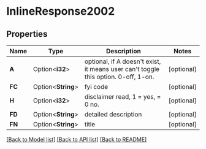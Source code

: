 # InlineResponse2002

## Properties

Name | Type | Description | Notes
------------ | ------------- | ------------- | -------------
**A** | Option<**i32**> | optional, if A doesn't exist, it means user can't toggle this option. 0-off, 1-on. | [optional]
**FC** | Option<**String**> | fyi code | [optional]
**H** | Option<**i32**> | disclaimer read, 1 = yes, = 0 no. | [optional]
**FD** | Option<**String**> | detailed description | [optional]
**FN** | Option<**String**> | title | [optional]

[[Back to Model list]](../README.md#documentation-for-models) [[Back to API list]](../README.md#documentation-for-api-endpoints) [[Back to README]](../README.md)


